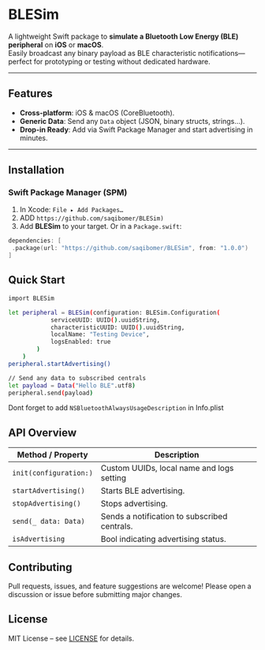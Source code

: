 # BLESim

A lightweight Swift package to **simulate a Bluetooth Low Energy (BLE) peripheral** on **iOS** or **macOS**.  
Easily broadcast any binary payload as BLE characteristic notifications—perfect for prototyping or testing without dedicated hardware.

---

## Features
- **Cross-platform**: iOS & macOS (CoreBluetooth).
- **Generic Data**: Send any `Data` object (JSON, binary structs, strings…).
- **Drop-in Ready**: Add via Swift Package Manager and start advertising in minutes.

---

## Installation

### Swift Package Manager (SPM)
1. In Xcode: `File ▸ Add Packages…`
2. ADD ```https://github.com/saqibomer/BLESim)```
3. Add **BLESim** to your target.
   Or in a `Package.swift`:
```swift
dependencies: [
 .package(url: "https://github.com/saqibomer/BLESim", from: "1.0.0")
]
```

## Quick Start
```bash
import BLESim

let peripheral = BLESim(configuration: BLESim.Configuration(
            serviceUUID: UUID().uuidString,
            characteristicUUID: UUID().uuidString,
            localName: "Testing Device",
            logsEnabled: true
        )
    )
peripheral.startAdvertising()

// Send any data to subscribed centrals
let payload = Data("Hello BLE".utf8)
peripheral.send(payload)
```

Dont forget to add ```NSBluetoothAlwaysUsageDescription``` in Info.plist

## API Overview
| Method / Property      | Description                                     |
| ---------------------- | ----------------------------------------------- |
| `init(configuration:)` | Custom UUIDs, local name and logs setting       |
| `startAdvertising()`   | Starts BLE advertising.                         |
| `stopAdvertising()`    | Stops advertising.                              |
| `send(_ data: Data)`   | Sends a notification to subscribed centrals.    |
| `isAdvertising`        | Bool indicating advertising status.             |

## Contributing
Pull requests, issues, and feature suggestions are welcome!
Please open a discussion or issue before submitting major changes.

## License
MIT License – see [LICENSE](https://mit-license.org) for details.

